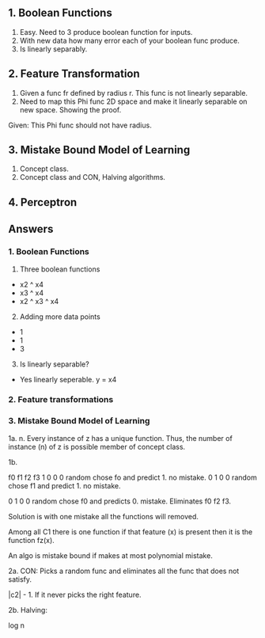 ## 1. Boolean Functions

1. Easy. Need to 3 produce boolean function for inputs.
2. With new data how many error each of your boolean func produce.
3. Is linearly separably.

## 2. Feature Transformation

1. Given a func fr defined by radius r. This func is not linearly separable.
2. Need to map this Phi func 2D space and make it linearly separable on new space. Showing the proof.

Given: This Phi func should not have radius.

## 3. Mistake Bound Model of Learning

1. Concept class.
2. Concept class and CON, Halving algorithms.

## 4. Perceptron

## Answers

### 1. Boolean Functions

1. Three boolean functions

- x2 ^ x4
- x3 ^ x4
- x2 ^ x3 ^ x4

2. Adding more data points

- 1
- 1
- 3

3. Is linearly separable?

- Yes linearly seperable. y = x4

### 2. Feature transformations



### 3. Mistake Bound Model of Learning

1a. n. Every instance of z has a unique function. Thus, the number of instance (n) of z is possible member of concept class.

1b.

f0 f1 f2 f3
1 0 0 0
random chose fo and predict 1. no mistake.
0 1 0 0
random chose f1 and predict 1. no mistake.

0 1 0 0
random chose f0 and predicts 0. mistake. Eliminates f0 f2 f3.

Solution is with one mistake all the functions will removed.

Among all C1 there is one function if that feature (x) is present then it is the function fz(x).

An algo is mistake bound if makes at most polynomial mistake.

2a. CON: Picks a random func and eliminates all the func that does not satisfy.

|c2| - 1. If it never picks the right feature.

2b. Halving:

log n
